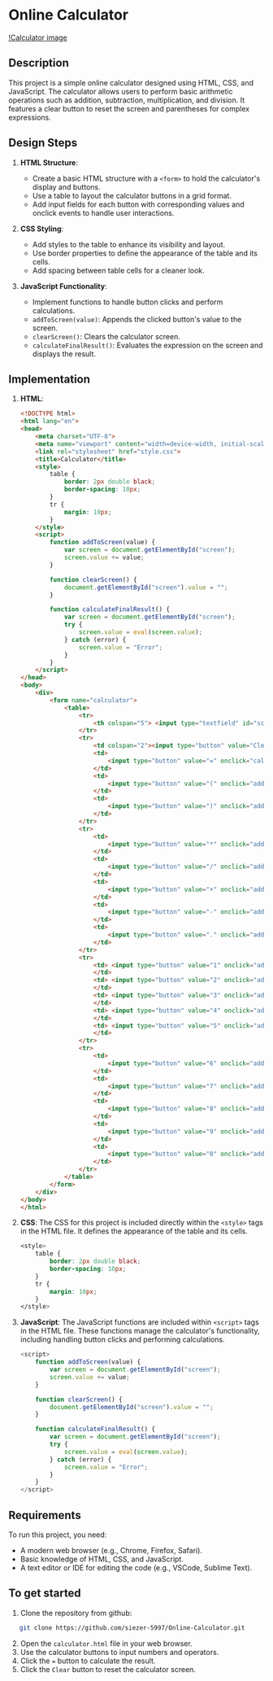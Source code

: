 # Online Calculator
[!Calculator image](https://github.com/siezer-5997/Online-Calculator/blob/main/calculator.png?raw=true)
## Description
This project is a simple online calculator designed using HTML, CSS, and JavaScript. The calculator allows users to perform basic arithmetic operations such as addition, subtraction, multiplication, and division. It features a clear button to reset the screen and parentheses for complex expressions.

## Design Steps
1. **HTML Structure**:
   - Create a basic HTML structure with a `<form>` to hold the calculator's display and buttons.
   - Use a table to layout the calculator buttons in a grid format.
   - Add input fields for each button with corresponding values and onclick events to handle user interactions.

2. **CSS Styling**:
   - Add styles to the table to enhance its visibility and layout.
   - Use border properties to define the appearance of the table and its cells.
   - Add spacing between table cells for a cleaner look.

3. **JavaScript Functionality**:
   - Implement functions to handle button clicks and perform calculations.
   - `addToScreen(value)`: Appends the clicked button's value to the screen.
   - `clearScreen()`: Clears the calculator screen.
   - `calculateFinalResult()`: Evaluates the expression on the screen and displays the result.

## Implementation
1. **HTML**:
    ```html
    <!DOCTYPE html>
    <html lang="en">
    <head>
        <meta charset="UTF-8">
        <meta name="viewport" content="width=device-width, initial-scale=1.0">
        <link rel="stylesheet" href="style.css">
        <title>Calculator</title>
        <style>
            table {
                border: 2px double black;
                border-spacing: 10px;
            }
            tr {
                margin: 10px;
            }
        </style>
        <script>
            function addToScreen(value) {
                var screen = document.getElementById("screen");
                screen.value += value;
            }

            function clearScreen() {
                document.getElementById("screen").value = "";
            }

            function calculateFinalResult() {
                var screen = document.getElementById("screen");
                try {
                    screen.value = eval(screen.value);
                } catch (error) {
                    screen.value = "Error";
                }
            }
        </script>
    </head>
    <body>
        <div>
            <form name="calculator">
                <table>
                    <tr>
                        <th colspan="5"> <input type="textfield" id="screen" name="screen" value=""></th>
                    </tr>
                    <tr>
                        <td colspan="2"><input type="button" value="Clear" onclick="clearScreen()"></td>
                        <td> 
                            <input type="button" value="=" onclick="calculateFinalResult()">
                        </td>
                        <td> 
                            <input type="button" value="(" onclick="addToScreen('(')">
                        </td>
                        <td> 
                            <input type="button" value=")" onclick="addToScreen(')')">
                        </td>
                    </tr>
                    <tr>
                        <td> 
                            <input type="button" value="*" onclick="addToScreen('*')">
                        </td>
                        <td>
                            <input type="button" value="/" onclick="addToScreen('/')">
                        </td>
                        <td>
                            <input type="button" value="+" onclick="addToScreen('+')">
                        </td>
                        <td>
                            <input type="button" value="-" onclick="addToScreen('-')">
                        </td>
                        <td>
                            <input type="button" value="." onclick="addToScreen('.')">
                        </td>
                    </tr>
                    <tr>
                        <td> <input type="button" value="1" onclick="addToScreen('1')">
                        </td>
                        <td> <input type="button" value="2" onclick="addToScreen('2')">
                        </td>
                        <td> <input type="button" value="3" onclick="addToScreen('3')">
                        </td>
                        <td> <input type="button" value="4" onclick="addToScreen('4')">
                        </td>
                        <td> <input type="button" value="5" onclick="addToScreen('5')">
                        </td>
                    </tr>
                    <tr>
                        <td> 
                            <input type="button" value="6" onclick="addToScreen('6')">
                        </td>
                        <td>            
                            <input type="button" value="7" onclick="addToScreen('7')">
                        </td>
                        <td>            
                            <input type="button" value="8" onclick="addToScreen('8')">
                        </td>
                        <td>            
                            <input type="button" value="9" onclick="addToScreen('9')">
                        </td>
                        <td>
                            <input type="button" value="0" onclick="addToScreen('0')">
                        </td>
                    </tr>
                </table>
            </form>
        </div>
    </body>
    </html>
    ```

2. **CSS**:
    The CSS for this project is included directly within the `<style>` tags in the HTML file. It defines the appearance of the table and its cells.
    ```css
    <style>
        table {
            border: 2px double black;
            border-spacing: 10px;
        }
        tr {
            margin: 10px;
        }
    </style>
    ```

3. **JavaScript**:
    The JavaScript functions are included within `<script>` tags in the HTML file. These functions manage the calculator's functionality, including handling button clicks and performing calculations.
    ```Javascript
    <script>
        function addToScreen(value) {
            var screen = document.getElementById("screen");
            screen.value += value;
        }

        function clearScreen() {
            document.getElementById("screen").value = "";
        }

        function calculateFinalResult() {
            var screen = document.getElementById("screen");
            try {
                screen.value = eval(screen.value);
            } catch (error) {
                screen.value = "Error";
            }
        }
    </script>
    ```

## Requirements
To run this project, you need:
- A modern web browser (e.g., Chrome, Firefox, Safari).
- Basic knowledge of HTML, CSS, and JavaScript.
- A text editor or IDE for editing the code (e.g., VSCode, Sublime Text).

## To get started
1. Clone the repository from github:
```sh
   git clone https://github.com/siezer-5997/Online-Calculator.git
   ```
2. Open the `calculator.html` file in your web browser.
2. Use the calculator buttons to input numbers and operators.
3. Click the `=` button to calculate the result.
4. Click the `Clear` button to reset the calculator screen.

